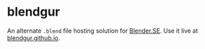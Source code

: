 # blendgur

An alternate `.blend` file hosting solution for [Blender.SE](https://blender.stackexchange.com). Use it live at [blendgur.github.io](https://blendgur.github.io/upload.html).
